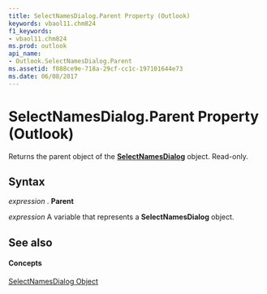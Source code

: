 ```yaml
---
title: SelectNamesDialog.Parent Property (Outlook)
keywords: vbaol11.chm824
f1_keywords:
- vbaol11.chm824
ms.prod: outlook
api_name:
- Outlook.SelectNamesDialog.Parent
ms.assetid: f088ce9e-718a-29cf-cc1c-197101644e73
ms.date: 06/08/2017
---
```



# SelectNamesDialog.Parent Property (Outlook)

Returns the parent object of the  **[SelectNamesDialog](Outlook.SelectNamesDialog.md)** object. Read-only.


## Syntax

 _expression_ . **Parent**

 _expression_ A variable that represents a **SelectNamesDialog** object.


## See also


#### Concepts


[SelectNamesDialog Object](Outlook.SelectNamesDialog.md)

